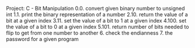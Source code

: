 Project: C - Bit Manipulation
0.0. convert given binary number to unsigned int
1.1. print the binary representation of a number
2.10. return the value of a bit at a given index
3.11. set the value of a bit to 1 at a given index
4.100. set the value of a bit to 0 at a given index
5.101. return number of bits needed to flip to get from one number to another
6. check the endianness
7. the password for a given program
